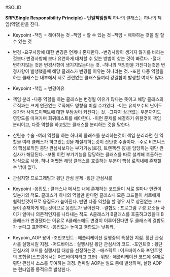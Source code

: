 #SOLID

**SRP(Single Responsibility Principle) - 단일책임원칙**
하나의 클래스는 하나의 책임(역할)만을 진다.

* Keypoint
-책임 = 해야하는 것
-책임 = 할 수 있는 것
-책임 = 해야하는 것을 잘 할 수 있는 것

* 변경
-요구사항에 대한 변경은 언제나 존재한다.
-변경사항이 생기지 않기를 바라는것보다 변경사항에 보다 유연하게 대처할 수 있는 방법이 찾는 것이 빠르다.
-절대 변하지않는 것은 변경사항이 생기지않는다는 것.
-하나의 책임만을 가진다는것은 변경사항이 발생했을때 해당 클래스가 변경될 이유는 하나라는 것.
-또한 다중 역할을 하는 클래스는 내부에서 서로 관련없는 클래스들끼리 강결합이 발생할 여지도 많다.

* Keypoint
-책임 = 변경이유

* 책임 분리
-다중 역할을 하는 클래스는 변경될 이유가 많다는 뜻이고 해당 클래스의 로직과는 크게 연관없는 로직에도 영향을 미칠 수가있다.
-이는 유지보수의 난이도 증가와 사이드이펙트에 대한 부담감이 커진다는 것.
-그다지 상관없는 부분까지도 영향도를 따져가며 회귀테스트를 해야한다.
-이런 문제를 해결하기 위한것이 책임 분리이고, 다중 역할을 하고있는 클래스를 분리하는 것을 말한다.

* 산탄총 수술
-여러 역할을 하는 하나의 클래스를 분리하는것이 책임 분리라면 한 역할을 여러 클래스가 하고있는것을 재설계하는것이 산탄총 수술이다.
-주로 비즈니스의 핵심로직인 종단 관심사보다는 부가기능(로깅, 트랜잭션 등)을 담당하는 횡단 관심사가 해당된다.
-보통 이런 부가기능을 담당하는 클래스를 따로 설계해 호출하는 방식으로 사용. 허나 어쨋든 해당 클래스를 호출하는 부분이 핵심 로직내에 존재할 수 밖에 없다.

* 관심지향 프로그래밍과 횡단 관심 문제
-횡단 관심사를

* Keypoint
-응집도 : 클래스나 메서드 내에 존재하는 코드들이 서로 얼마나 연관이 있는가의 척도. 클래스가 하나의 역할만 한다면 클래스내 모든 코드들이 서로에게 협력할것이므로 응집도가 높아진다.
반면 다중 역할을 할 경우 서로 상관없는 코드들이 존재하게 되는것이므로 응집도가 낮아진다.
-결합도 : 프로그램 구성 요소들 사이가 얼마나 의존적인지를 나타내는 척도. A클래스가 B클래스를 호출하고있을때 B클래스가 변경됐다는 이유로 A클래스에도 변경이 이루어진다면 두 클래스의 결합도가 높다고 표현한다.
-응집도는 높이고 결합도는 낮춰라.

* Keypoin_AOP 용어
-조인포인트 : 애플리케이션 실행중의 특정한 지점. 횡단 관심사를 실행시킬 지점.
-어드바이스 : 실행시킬 횡단 관심사의 코드.
-포인트컷 : 횡단 관심사의 코드를 실행시킬 대상을 선정하는것.
-애스펙트 : 어드바이스와 포인트컷의 조합물(스프링에서는 어드바이저라고 표현)
-위빙 : 애플리케이션 코드에 실제로 횡단 관심사 소스를 투여하는 과정. 컴파일 AOP는 빌드 중에 발생하며, 실행 AOP는 런타임중 동적으로 발생한다.
